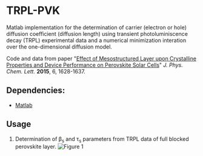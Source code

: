# TRPL-PVK
Matlab implementation for the determination of carrier (electron or hole) diffusion coefficient (diffusion length) using transient photoluminiscence decay (TRPL) experimental data and a numerical minimization interation over the one-dimensional diffusion model. 

Code and data from paper "[Effect of Mesostructured Layer upon Crystalline Properties and Device Performance on Perovskite Solar Cells](https://doi.org/10.1021/acs.jpclett.5b00483)" *J. Phys. Chem. Lett.* **2015**, 6, 1628-1637.




## Dependencies:
* [Matlab](https://www.mathworks.com/)

## Usage

1. Determination of &beta;<sub>s</sub> and &tau;<sub>s</sub> parameters from TRPL data of full blocked perovskite layer. 
![Figure 1](https://octodex.github.com/images/yaktocat.png)

